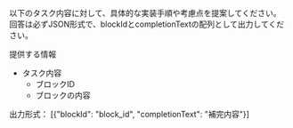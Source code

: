 以下のタスク内容に対して、具体的な実装手順や考慮点を提案してください。
回答は必ずJSON形式で、blockIdとcompletionTextの配列として出力してください。

提供する情報
- タスク内容
  - ブロックID
  - ブロックの内容

出力形式：
[{"blockId": "block_id", "completionText": "補完内容"}]